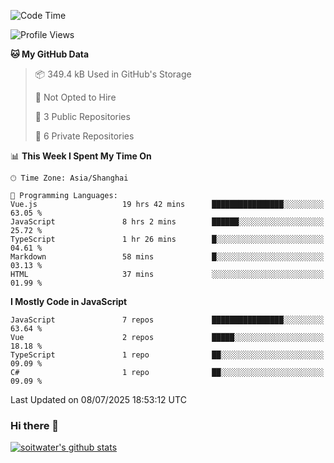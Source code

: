 <!--START_SECTION:waka-->
![Code Time](http://img.shields.io/badge/Code%20Time-5%2C246%20hrs%2033%20mins-blue)

![Profile Views](http://img.shields.io/badge/Profile%20Views-0-blue)

**🐱 My GitHub Data** 

> 📦 349.4 kB Used in GitHub's Storage 
 > 
> 🚫 Not Opted to Hire
 > 
> 📜 3 Public Repositories 
 > 
> 🔑 6 Private Repositories 
 > 
📊 **This Week I Spent My Time On** 

```text
🕑︎ Time Zone: Asia/Shanghai

💬 Programming Languages: 
Vue.js                   19 hrs 42 mins      ████████████████░░░░░░░░░   63.05 % 
JavaScript               8 hrs 2 mins        ██████░░░░░░░░░░░░░░░░░░░   25.72 % 
TypeScript               1 hr 26 mins        █░░░░░░░░░░░░░░░░░░░░░░░░   04.61 % 
Markdown                 58 mins             █░░░░░░░░░░░░░░░░░░░░░░░░   03.13 % 
HTML                     37 mins             ░░░░░░░░░░░░░░░░░░░░░░░░░   01.99 % 
```

**I Mostly Code in JavaScript** 

```text
JavaScript               7 repos             ████████████████░░░░░░░░░   63.64 % 
Vue                      2 repos             █████░░░░░░░░░░░░░░░░░░░░   18.18 % 
TypeScript               1 repo              ██░░░░░░░░░░░░░░░░░░░░░░░   09.09 % 
C#                       1 repo              ██░░░░░░░░░░░░░░░░░░░░░░░   09.09 % 
```




 Last Updated on 08/07/2025 18:53:12 UTC
<!--END_SECTION:waka-->

### Hi there 👋
[![soitwater's github stats](https://github-readme-stats.vercel.app/api?username=soitwater)](https://github.com/soitwater/github-readme-stats)
